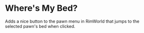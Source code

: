 # Where's My Bed?
Adds a nice button to the pawn menu in RimWorld that jumps to the selected pawn's bed when clicked.

